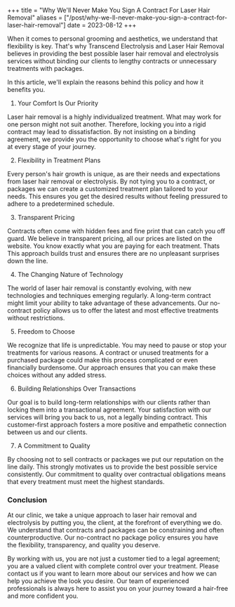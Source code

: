 +++
title = "Why We'll Never Make You Sign A Contract For Laser Hair Removal"
aliases = ["/post/why-we-ll-never-make-you-sign-a-contract-for-laser-hair-removal"]
date = 2023-08-12
+++

When it comes to personal grooming and aesthetics, we understand that flexibility is key. That's why Transcend Electrolysis and Laser Hair Removal believes in providing the best possible laser hair removal and electrolysis services without binding our clients to lengthy contracts or unnecessary treatments with packages.

In this article, we'll explain the reasons behind this policy and how it benefits you.



1. Your Comfort Is Our Priority

Laser hair removal is a highly individualized treatment. What may work for one person might not suit another. Therefore, locking you into a rigid contract may lead to dissatisfaction. By not insisting on a binding agreement, we provide you the opportunity to choose what's right for you at every stage of your journey.



2. Flexibility in Treatment Plans

Every person's hair growth is unique, as are their needs and expectations from laser hair removal or electrolysis. By not tying you to a contract, or packages we can create a customized treatment plan tailored to your needs. This ensures you get the desired results without feeling pressured to adhere to a predetermined schedule.



3. Transparent Pricing

Contracts often come with hidden fees and fine print that can catch you off guard. We believe in transparent pricing, all our prices are listed on the website. You know exactly what you are paying for each treatment. Thats This approach builds trust and ensures there are no unpleasant surprises down the line.



4. The Changing Nature of Technology

The world of laser hair removal is constantly evolving, with new technologies and techniques emerging regularly. A long-term contract might limit your ability to take advantage of these advancements. Our no-contract policy allows us to offer the latest and most effective treatments without restrictions.



5. Freedom to Choose

We recognize that life is unpredictable. You may need to pause or stop your treatments for various reasons. A contract or unused treatments for a purchased package could make this process complicated or even financially burdensome. Our approach ensures that you can make these choices without any added stress.



6. Building Relationships Over Transactions

Our goal is to build long-term relationships with our clients rather than locking them into a transactional agreement. Your satisfaction with our services will bring you back to us, not a legally binding contract. This customer-first approach fosters a more positive and empathetic connection between us and our clients.



7. A Commitment to Quality

By choosing not to sell contracts or packages we put our reputation on the line daily. This strongly motivates us to provide the best possible service consistently. Our commitment to quality over contractual obligations means that every treatment must meet the highest standards.



### Conclusion

At our clinic, we take a unique approach to laser hair removal and electrolysis by putting you, the client, at the forefront of everything we do. We understand that contracts and packages can be constraining and often counterproductive. Our no-contract no package policy ensures you have the flexibility, transparency, and quality you deserve.

By working with us, you are not just a customer tied to a legal agreement; you are a valued client with complete control over your treatment. Please contact us if you want to learn more about our services and how we can help you achieve the look you desire. Our team of experienced professionals is always here to assist you on your journey toward a hair-free and more confident you.
